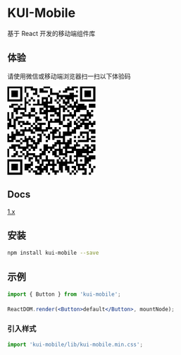 # KUI-Mobile

基于 React 开发的移动端组件库

## 体验

请使用微信或移动端浏览器扫一扫以下体验码

![QRCode](https://raw.githubusercontent.com/kotenei/KUI-Mobile/master/images/site.png)

## Docs

[1.x](https://kotenei.github.io/KUI-Mobile/docs/index.html)

## 安装

```bash
npm install kui-mobile --save
```

## 示例

```jsx
import { Button } from 'kui-mobile';

ReactDOM.render(<Button>default</Button>, mountNode);
```

### 引入样式

```jsx
import 'kui-mobile/lib/kui-mobile.min.css';
```
